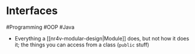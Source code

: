 # Interfaces

#Programming #OOP #Java

- Everything a [[nr4v-modular-design|Module]] does, but not how it does it; the things you can access from a class (`public` stuff)
